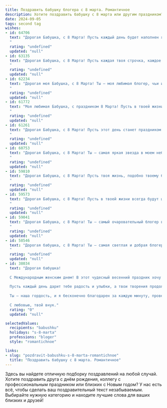 ```yaml
---
title: Поздравить бабушку блогера с 8 марта. Романтичное
description: Хотите поздравить бабушку с 8 марта или другим праздником? Наш ИИ создаст незабываемое поздравление, а вы обязательно выделитесь среди других.  
date: 2024-09-05
tags: second tag
wishes:
- id: 64706
  text: "Дорогая Бабушка, с 8 Марта! Пусть каждый день будет наполнен яркими красками, как твои блоги, а душа пестрит любовью и вдохновением! 💖
  "
  rating: "undefined"
  updated: "null"
- id: 63135
  text: "Дорогая Бабушка, с 8 Марта! Пусть каждая твоя строчка, каждое видео будет наполнено любовью и теплом, а твои подписчики дарят тебе море вдохновения. Ты - прекрасная, талантливая,  умная и  светлая женщина.  Пусть твоя жизнь будет наполнена  радостью,  счастьем и  успехом!
  "
  rating: "undefined"
  updated: "null"
- id: 62234
  text: "Дорогая моя Бабушка, с 8 Марта! Ты — моя любимая блогер, чьи истории вдохновляют, а советы ценнее золота. Спасибо за твою мудрость, нежность и любовь. Пусть этот день будет наполнен радостью и весенним очарованием!
  "
  rating: "undefined"
  updated: "null"
- id: 61772
  text: "Моя любимая Бабушка, с праздником 8 Марта! Пусть в твоей жизни всегда царит весна, вдохновение и любовь, как в твоем блоге. Спасибо, что делишься с миром своими талантами и мудростью. Ты - настоящая звезда, и я безмерно горжусь тобой!
  "
  rating: "undefined"
  updated: "null"
- id: 61261
  text: "Дорогая Бабушка, с 8 Марта! Пусть этот день станет праздником весны в твоей душе, а любовь и радость окружают тебя каждый миг. Твой талант блогера вдохновляет, а мудрость и доброта согревают всех вокруг. Ты – настоящий пример женственности и красоты!
  "
  rating: "undefined"
  updated: "null"
- id: 60753
  text: "Дорогая Бабушка, с 8 Марта! Ты – самая яркая звезда в моем небосклоне, твоя любовь – лучик солнца, согревающий мою душу. Спасибо за твою нежную заботу, за твои мудрые советы, за твой безграничный оптимизм. Пусть твоя жизнь будет полна радости, новых открытий и вдохновения. С праздником, моя дорогая!
  "
  rating: "undefined"
  updated: "null"
- id: 59810
  text: "Дорогая Бабушка, с 8 Марта! Пусть твоя жизнь, подобно твоему блогу, будет наполнена яркими красками, интересными историями и искренними чувствами. Пусть каждый день приносит тебе радость, вдохновение и любовь!
  "
  rating: "undefined"
  updated: "null"
- id: 59573
  text: "Дорогая Бабушка, с 8 Марта! Пусть в твоей жизни всегда будут цветы, как в твоем блоге, пусть каждый твой день будет полон ярких моментов, а душа — светлой радости. Спасибо за твою мудрость и вдохновение, ты — настоящая звезда!
  "
  rating: "undefined"
  updated: "null"
- id: 59041
  text: "Дорогая Бабушка, с 8 Марта! Ты – самый очаровательный блогер в мире, с душой, сияющей теплом и любовью, с мудростью, подобной весенним лучам солнца. Пусть твой каждый день будет полон радости, вдохновения и блестящих идей!
  "
  rating: "undefined"
  updated: "null"
- id: 58546
  text: "Дорогая бабушка, с 8 Марта! Ты — самая светлая и добрая блогерша, умеющая вдохновлять и дарить радость миллионам сердец. Пусть твой талант всегда сияет яркой звездой, а жизнь будет наполнена любовью, счастьем и вдохновением!
  "
  rating: "undefined"
  updated: "null"
- id: 38034
  text: "Дорогая бабушка!
  
  С Международным женским днем! В этот чудесный весенний праздник хочу поздравить тебя с твоей невероятной красотой и мудростью, которые вдохновляют всех вокруг. Ты — не просто бабушка, ты — настоящая волшебница, создающая уют и тепло в нашем доме, а также блестящая блогерша, делящая с миром свои мысли и переживания.
  
  Пусть каждый день дарит тебе радость и улыбки, а твои творения продолжают находить отклик в сердцах людей. Желаю здоровья, счастья и неисчерпаемого вдохновения для новых идей!
  
  Ты — наша гордость, и я бесконечно благодарен за каждую минуту, проведённую с тобой. Пусть весна приносит только положительные эмоции и новые свершения!
  
  С любовью, твой внук."
  rating: "0"
  updated: "null"

selectedValues:
  recipients: "babushku"
  holidays: "s-8-marta"
  professions: "bloger"
  style: "romantichnoe"

links:
- slug: "pozdravit-babushku-s-8-marta-romantichnoe"
  title: "Поздравить бабушку с 8 марта. Романтичное"
---
```


Здесь вы найдете отличную подборку поздравлений на любой случай. 
Хотите поздравить друга с днём рождения, коллегу с профессиональным праздником или близких с Новым годом? У нас есть всё, чтобы сделать ваш поздравительный текст незабываемым. Выбирайте нужную категорию и находите лучшие слова для ваших близких и друзей!
